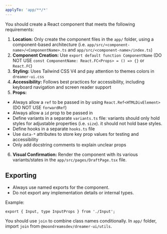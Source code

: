 ```yaml
---
applyTo: 'app/**/*'
---
```


You should create a React component that meets the following requirements:

1. **Location:** Only create the component files in the `app/` folder, using a component-based architecture (i.e. `app/src/<component-name>/<ComponentName>.ts` and `app/src/<component-name>/index.ts`)
2. **Component Creation:** Use `export default function ComponentName` (DO NOT USE `const ComponentName: React.FC<Props> = () => {}` or `React.FC`)
3. **Styling:** Uses Tailwind CSS V4 and pay attention to themes colors in `dreamer-ui.css`
4. **Accessibility:** Follows best practices for accessibility, including keyboard navigation and screen reader support
5. **Props:**

- Always allow a `ref` to be passed in by using `React.Ref<HTMLDivElement>` (DO NOT USE `forwardRef`)
- Always allow a `id` prop to be passed in
- Define variants in a separate `variants.ts` file: variants should only hold styles for adjustable properties (i.e. `size`). it should not hold base styles.
- Define hooks in a separate `hooks.ts` file
- Use `data-*` attributes to store key prop values for testing and accessibility
- Only add docstring comments to explain unclear props

6. **Visual Confirmation:** Render the component with its various variants/states in the `app/src/pages/DraftPage.tsx` file.

## Exporting

- Always use named exports for the component.
- Do not export any implementation details or internal types.

Example:

```
export { Input, type InputProps } from './Input';
```

You should use `join` to combine class names conditionally. In `app/` folder, import `join` from `@moondreamsdev/dreamer-ui/utils`.
